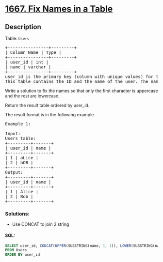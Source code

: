# [1667. Fix Names in a Table](https://leetcode.com/problems/fix-names-in-a-table/)

## Description

<p>Table: <code>Users</code></p>

<pre>
+----------------+---------+
| Column Name | Type |
+----------------+---------+
| user_id | int |
| name | varchar |
+----------------+---------+
user_id is the primary key (column with unique values) for this table.
This table contains the ID and the name of the user. The name consists of only lowercase and uppercase characters.
</pre>

Write a solution to fix the names so that only the first character is uppercase and the rest are lowercase.

Return the result table ordered by user_id.

The result format is in the following example.

<pre>
Example 1:

Input:
Users table:
+---------+-------+
| user_id | name |
+---------+-------+
| 1 | aLice |
| 2 | bOB |
+---------+-------+
Output:
+---------+-------+
| user_id | name |
+---------+-------+
| 1 | Alice |
| 2 | Bob |
+---------+-------+
</pre>

### Solutions:

- Use CONCAT to join 2 string

#### SQL:

```sql
SELECT user_id, CONCAT(UPPER(SUBSTRING(name, 1, 1)), LOWER(SUBSTRING(name, 2))) AS name
FROM Users
ORDER BY user_id
```
